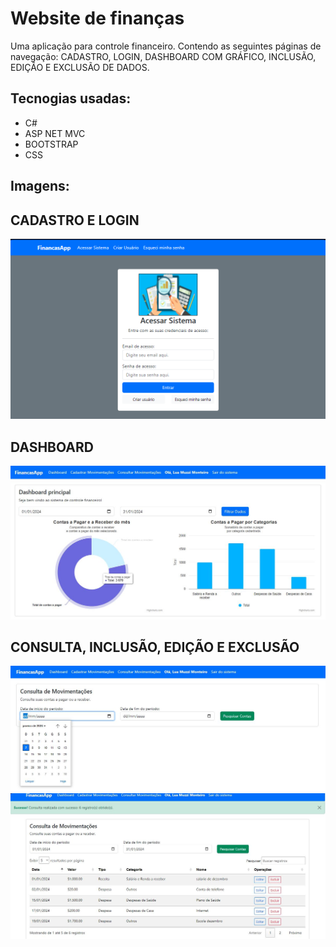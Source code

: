 # Website de finanças

Uma aplicação para controle financeiro.
Contendo as seguintes páginas de navegação: CADASTRO, LOGIN, DASHBOARD COM GRÁFICO, INCLUSÃO, EDIÇÃO E EXCLUSÃO DE DADOS.

## Tecnogias usadas: 
* C#
* ASP NET MVC
* BOOTSTRAP
* CSS

## Imagens:

 ## CADASTRO E LOGIN
![image](https://github.com/helbamonteiro/FinancasApp/blob/master/Tela%20inical.PNG)

## DASHBOARD
![image](https://github.com/helbamonteiro/FinancasApp/blob/master/Dashboard.JPG)

## CONSULTA, INCLUSÃO, EDIÇÃO E EXCLUSÃO
![image](https://github.com/helbamonteiro/FinancasApp/blob/master/Consultar.JPG)
![image](https://github.com/helbamonteiro/FinancasApp/blob/master/Consultar%201.JPG)


